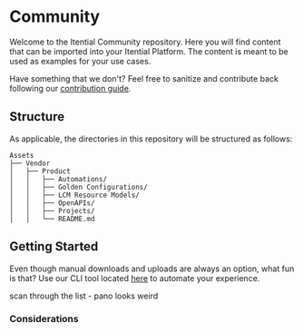 # Community

Welcome to the Itential Community repository. Here you will find content that can be imported into your Itential Platform. The content is meant to be used as examples for your use cases. 

Have something that we don't? Feel free to sanitize and contribute back following our [contribution guide](./contributing.md).

## Structure

As applicable, the directories in this repository will be structured as follows:

    Assets
    ├── Vendor
    │   ├── Product
    │   │   ├── Automations/
    │   │   ├── Golden Configurations/
    │   │   ├── LCM Resource Models/
    │   │   ├── OpenAPIs/
    │   │   ├── Projects/
    │   │   └── README.md

## Getting Started

Even though manual downloads and uploads are always an option, what fun is that? Use our CLI tool located [here]() to automate your experience.


scan through the list - pano looks weird 


### Considerations



